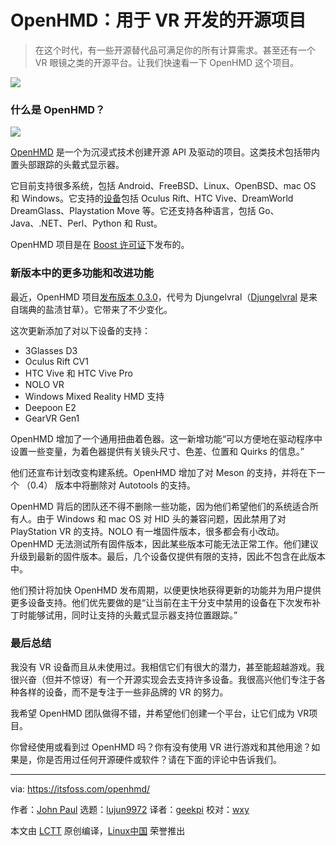 [#]: collector: (lujun9972)
[#]: translator: (geekpi)
[#]: reviewer: (wxy)
[#]: publisher: (wxy)
[#]: url: (https://linux.cn/article-11193-1.html)
[#]: subject: (OpenHMD: Open Source Project for VR Development)
[#]: via: (https://itsfoss.com/openhmd/)
[#]: author: (John Paul https://itsfoss.com/author/john/)

OpenHMD：用于 VR 开发的开源项目
======

> 在这个时代，有一些开源替代品可满足你的所有计算需求。甚至还有一个 VR 眼镜之类的开源平台。让我们快速看一下 OpenHMD 这个项目。

![][5]

### 什么是 OpenHMD？

![][1]

[OpenHMD][2] 是一个为沉浸式技术创建开源 API 及驱动的项目。这类技术包括带内置头部跟踪的头戴式显示器。

它目前支持很多系统，包括 Android、FreeBSD、Linux、OpenBSD、mac OS 和 Windows。它支持的[设备][3]包括 Oculus Rift、HTC Vive、DreamWorld DreamGlass、Playstation Move 等。它还支持各种语言，包括 Go、Java、.NET、Perl、Python 和 Rust。

OpenHMD 项目是在 [Boost 许可证][4]下发布的。

### 新版本中的更多功能和改进功能

最近，OpenHMD 项目[发布版本 0.3.0][6]，代号为 Djungelvral（[Djungelvral][7] 是来自瑞典的盐渍甘草）。它带来了不少变化。

这次更新添加了对以下设备的支持：

  * 3Glasses D3
  * Oculus Rift CV1
  * HTC Vive 和 HTC Vive Pro
  * NOLO VR
  * Windows Mixed Reality HMD 支持
  * Deepoon E2
  * GearVR Gen1

OpenHMD 增加了一个通用扭曲着色器。这一新增功能“可以方便地在驱动程序中设置一些变量，为着色器提供有关镜头尺寸、色差、位置和 Quirks 的信息。”

他们还宣布计划改变构建系统。OpenHMD 增加了对 Meson 的支持，并将在下一个 （0.4） 版本中将删除对 Autotools 的支持。

OpenHMD 背后的团队还不得不删除一些功能，因为他们希望他们的系统适合所有人。由于 Windows 和 mac OS 对 HID 头的兼容问题，因此禁用了对 PlayStation VR 的支持。NOLO 有一堆固件版本，很多都会有小改动。OpenHMD 无法测试所有固件版本，因此某些版本可能无法正常工作。他们建议升级到最新的固件版本。最后，几个设备仅提供有限的支持，因此不包含在此版本中。

他们预计将加快 OpenHMD 发布周期，以便更快地获得更新的功能并为用户提供更多设备支持。他们优先要做的是“让当前在主干分支中禁用的设备在下次发布补丁时能够试用，同时让支持的头戴式显示器支持位置跟踪。”

### 最后总结

我没有 VR 设备而且从未使用过。我相信它们有很大的潜力，甚至能超越游戏。我很兴奋（但并不惊讶）有一个开源实现会去支持许多设备。我很高兴他们专注于各种各样的设备，而不是专注于一些非品牌的 VR 的努力。

我希望 OpenHMD 团队做得不错，并希望他们创建一个平台，让它们成为 VR项目。

你曾经使用或看到过 OpenHMD 吗？你有没有使用 VR 进行游戏和其他用途？如果是，你是否用过任何开源硬件或软件？请在下面的评论中告诉我们。

--------------------------------------------------------------------------------

via: https://itsfoss.com/openhmd/

作者：[John Paul][a]
选题：[lujun9972][b]
译者：[geekpi](https://github.com/geekpi)
校对：[wxy](https://github.com/wxy)

本文由 [LCTT](https://github.com/LCTT/TranslateProject) 原创编译，[Linux中国](https://linux.cn/) 荣誉推出

[a]: https://itsfoss.com/author/john/
[b]: https://github.com/lujun9972
[1]: https://i2.wp.com/itsfoss.com/wp-content/uploads/2019/07/openhmd-logo.png?resize=300%2C195&ssl=1
[2]: http://www.openhmd.net/
[3]: http://www.openhmd.net/index.php/devices/
[4]: https://github.com/OpenHMD/OpenHMD/blob/master/LICENSE
[5]: https://i0.wp.com/itsfoss.com/wp-content/uploads/2019/07/virtual-reality-development.jpg?ssl=1
[6]: http://www.openhmd.net/index.php/2019/07/12/openhmd-0-3-0-djungelvral-released/
[7]: https://www.youtube.com/watch?v=byP5i6LdDXs
[9]: http://reddit.com/r/linuxusersgroup
